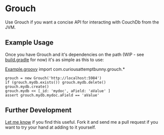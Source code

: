 # Grouch

Use Grouch if you want a concise API for interacting with CouchDb from the JVM.

## Example Usage

Once you have Grouch and it's dependencies on the path (WIP - see [build.gradle](https://github.com/curious-attempt-bunny/grouch/blob/master/build.gradle) for now) it's as simple as this to use:

[Example.groovy](curious-attempt-bunny/grouch/blob/master/src/example/groovy/Example.groovy)
    import com.curiousattemptbunny.grouch.*
    
    grouch = new Grouch('http://localhost:5984')
    if (grouch.mydb.exists()) grouch.mydb.delete()
    grouch.mydb.create()
    grouch.mydb << [_id: 'mydoc', aField: 'aValue' ]
    assert grouch.mydb.mydoc.aField == 'aValue'

## Further Development

[Let me know](http://www.curiousattemptbunny.com/2011/01/grouch-dsl-for-couchdb.html) if you find this useful. Fork it and send me a pull request if you want to try your hand at adding to it yourself.


